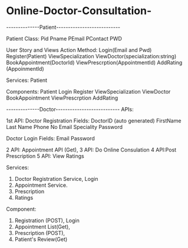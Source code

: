 # Online-Doctor-Consultation-
--------------Patient---------------------------

Patient Class:
Pid
Pname
PEmail
PContact
PWD


User Story and Views Action Method:
Login(Email and Pwd)
Register(Patient)
ViewSpecialization
ViewDoctor(specialization:string)
BookAppointment(DoctorId)
ViewPrescrption(AppointmentId)
AddRating (AppoinmentId)

Services:
Patient

Components:
Patient
Login
Register
ViewSpecialization
ViewDoctor
BookAppointment
ViewPrescrption
AddRating


--------------Doctor---------------------------
APIs:

1st API: Doctor Registration 
	 Fields: DoctorID (auto generated)
		 FirstName
		 Last Name
		 Phone No
		 Email
		 Speciality
		 Password
		

Doctor Login
	Fields: Email
		Password

2 API: Appointment API (Get), 
3 API:  Do Online Consulation
4 API:Post Prescription 
5 API: View Ratings

Services:
1. Doctor Registration Service, Login
2. Appointment Service.
3. Prescription 
4. Ratings


Component:
1. Registration (POST), Login
2. Appointment List(Get), 
3. Prescription (POST), 
4. Patient's Review(Get) 


